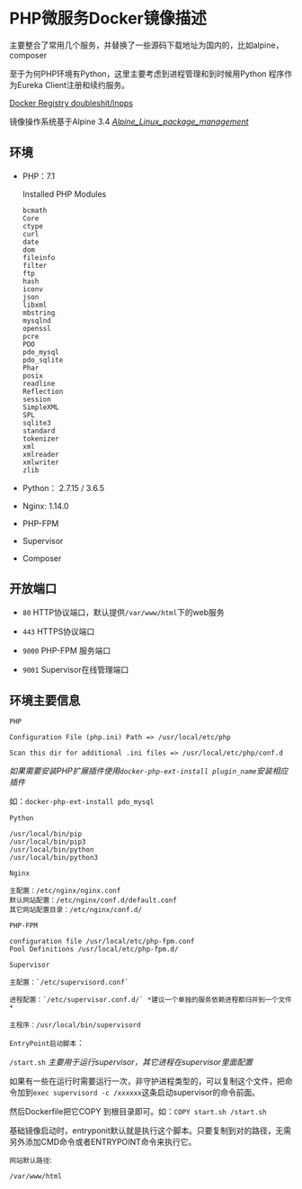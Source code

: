 # PHP微服务Docker镜像描述

主要整合了常用几个服务，并替换了一些源码下载地址为国内的，比如alpine，composer

至于为何PHP环境有Python，这里主要考虑到进程管理和到时候用Python 程序作为Eureka Client注册和续约服务。

[Docker Registry doubleshit/lnpps](https://hub.docker.com/r/doubleshit/lnpps/)

镜像操作系统基于Alpine 3.4 *[Alpine_Linux_package_management](http://wiki.alpinelinux.org/wiki/Alpine_Linux_package_management)*

## 环境

- PHP：7.1

    Installed PHP Modules

    ```text
    bcmath
    Core
    ctype
    curl
    date
    dom
    fileinfo
    filter
    ftp
    hash
    iconv
    json
    libxml
    mbstring
    mysqlnd
    openssl
    pcre
    PDO
    pdo_mysql
    pdo_sqlite
    Phar
    posix
    readline
    Reflection
    session
    SimpleXML
    SPL
    sqlite3
    standard
    tokenizer
    xml
    xmlreader
    xmlwriter
    zlib

    ```

- Python： 2.7.15 / 3.6.5

- Nginx: 1.14.0

- PHP-FPM

- Supervisor

- Composer

## 开放端口

- `80` HTTP协议端口，默认提供`/var/www/html`下的web服务

- `443` HTTPS协议端口

- `9000` PHP-FPM 服务端口

- `9001` Supervisor在线管理端口

## 环境主要信息

`PHP`

```code
Configuration File (php.ini) Path => /usr/local/etc/php

Scan this dir for additional .ini files => /usr/local/etc/php/conf.d

```

*如果需要安装PHP扩展插件使用`docker-php-ext-install plugin_name`安装相应插件*

如：`docker-php-ext-install pdo_mysql`

`Python`

```code
/usr/local/bin/pip
/usr/local/bin/pip3
/usr/local/bin/python
/usr/local/bin/python3
```

`Nginx`

```code
主配置：/etc/nginx/nginx.conf
默认网站配置：/etc/nginx/conf.d/default.conf
其它网站配置目录：/etc/nginx/conf.d/
```

`PHP-FPM`

```code
configuration file /usr/local/etc/php-fpm.conf
Pool Definitions /usr/local/etc/php-fpm.d/
```

`Supervisor`

```code
主配置：`/etc/supervisord.conf`

进程配置：`/etc/supervisor.conf.d/` *建议一个单独的服务依赖进程都归并到一个文件*

主程序：/usr/local/bin/supervisord
```

`EntryPoint启动脚本`：

`/start.sh` *主要用于运行supervisor，其它进程在supervisor里面配置*

如果有一些在运行时需要运行一次，非守护进程类型的，可以复制这个文件，把命令加到`exec supervisord -c /xxxxxx`这条启动supervisor的命令前面。

然后Dockerfile把它COPY 到根目录即可。如：`COPY start.sh /start.sh`

基础镜像启动时，entryponit默认就是执行这个脚本。只要复制到对的路径，无需另外添加CMD命令或者ENTRYPOINT命令来执行它。

`网站默认路径`:

 `/var/www/html`
